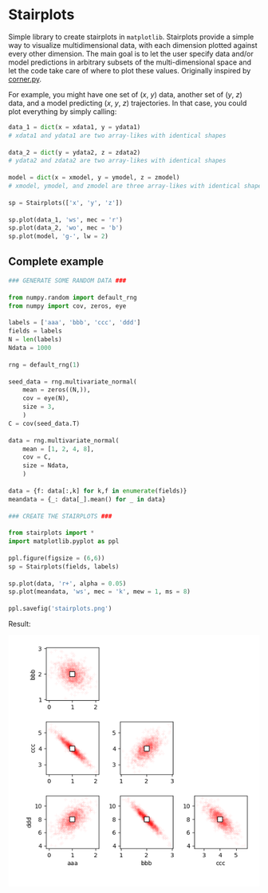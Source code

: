 # Stairplots

Simple library to create stairplots in `matplotlib`. Stairplots provide a simple way to visualize multidimensional data, with each dimension plotted against every other dimension. The main goal is to let the user specify data and/or model predictions in arbitrary subsets of the multi-dimensional space and let the code take care of where to plot these values. Originally inspired by [corner.py](https://github.com/dfm/corner.py).

For example, you might have one set of (*x*, *y*) data, another set of (*y*, *z*) data, and a model predicting (*x*, *y*, *z*) trajectories. In that case, you could plot everything by simply calling:

```py
data_1 = dict(x = xdata1, y = ydata1)
# xdata1 and ydata1 are two array-likes with identical shapes

data_2 = dict(y = ydata2, z = zdata2)
# ydata2 and zdata2 are two array-likes with identical shapes

model = dict(x = xmodel, y = ymodel, z = zmodel)
# xmodel, ymodel, and zmodel are three array-likes with identical shapes

sp = Stairplots(['x', 'y', 'z'])

sp.plot(data_1, 'ws', mec = 'r')
sp.plot(data_2, 'wo', mec = 'b')
sp.plot(model, 'g-', lw = 2)
```

## Complete example

```py
### GENERATE SOME RANDOM DATA ###

from numpy.random import default_rng
from numpy import cov, zeros, eye

labels = ['aaa', 'bbb', 'ccc', 'ddd']
fields = labels
N = len(labels)
Ndata = 1000

rng = default_rng(1)

seed_data = rng.multivariate_normal(
    mean = zeros((N,)),
    cov = eye(N),
    size = 3,
    )
C = cov(seed_data.T)

data = rng.multivariate_normal(
    mean = [1, 2, 4, 8],
    cov = C,
    size = Ndata,
    )

data = {f: data[:,k] for k,f in enumerate(fields)}
meandata = {_: data[_].mean() for _ in data}

### CREATE THE STAIRPLOTS ###

from stairplots import *
import matplotlib.pyplot as ppl

ppl.figure(figsize = (6,6))
sp = Stairplots(fields, labels)

sp.plot(data, 'r+', alpha = 0.05)
sp.plot(meandata, 'ws', mec = 'k', mew = 1, ms = 8)

ppl.savefig('stairplots.png')
```

Result:

<div align="center">
<img src="stairplots.png">
</div>